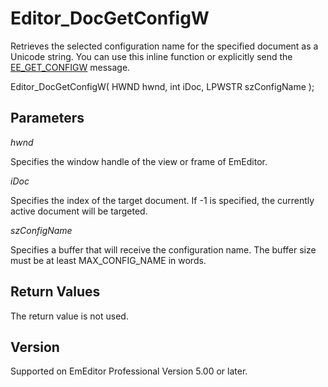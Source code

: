 # Editor\_DocGetConfigW

Retrieves the selected configuration name for the specified document as a Unicode string. You can use this inline function or explicitly send the [EE\_GET\_CONFIGW](../message/ee_get_configw) message.

Editor\_DocGetConfigW( HWND hwnd, int iDoc, LPWSTR szConfigName );

## Parameters

_hwnd_

Specifies the window handle of the view or frame of EmEditor.

_iDoc_

Specifies the index of the target document. If -1 is specified, the currently active document will be targeted.

_szConfigName_

Specifies a buffer that will receive the configuration name. The buffer
size must be at least MAX\_CONFIG\_NAME in words.

## Return Values

The return value is not used.

## Version

Supported on EmEditor Professional Version 5.00 or later.
